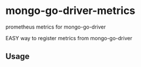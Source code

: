 # mongo-go-driver-metrics
prometheus metrics for mongo-go-driver

EASY way to register metrics from mongo-go-driver

## Usage

```go

```